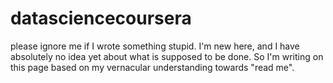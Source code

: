 # datasciencecoursera
please ignore me if I wrote something stupid. I'm new here, and I have absolutely no idea yet about what is supposed to be done. So I'm writing on this page based on my vernacular understanding towards "read me".
